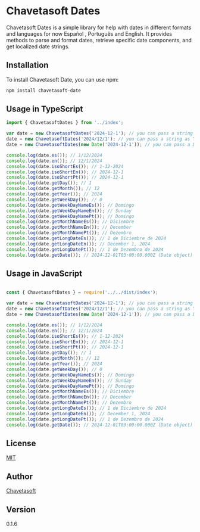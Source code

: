 # Chavetasoft Dates

Chavetasoft Dates is a  simple library for help with dates in different formats and languages for now Español , Português and English. It provides methods to parse and format dates, retrieve specific date components, and get localized date strings.

## Installation

To install Chavetasoft Date, you can use npm:
  
  ```bash
  npm install chavetasoft-date
  ```

 ## Usage in TypeScript
  
  ```typescript
import { ChavetasoftDates } from '../index';

var date = new ChavetasoftDates('2024-12-1'); // you can pass a string as YYYY-MM-DD
date = new ChavetasoftDates('2024/12/1'); // you can pass a string as YYYY/MM/DD
date = new ChavetasoftDates(new Date('2024-12-1')); // you can pass a Date object

console.log(date.es()); // 1/12/2024
console.log(date.en()); // 12/1/2024
console.log(date.isoShortEs()); // 1-12-2024
console.log(date.isoShortEn()); // 2024-12-1
console.log(date.isoShortPt()); // 2024-12-1
console.log(date.getDay()); // 1
console.log(date.getMonth()); // 12
console.log(date.getYear()); // 2024
console.log(date.getWeekDay()); // 0
console.log(date.getWeekDayNameEs()); // Domingo
console.log(date.getWeekDayNameEn()); // Sunday
console.log(date.getWeekDayNamePt()); // Domingo
console.log(date.getMonthNameEs()); // Diciembre
console.log(date.getMonthNameEn()); // December
console.log(date.getMonthNamePt()); // Dezembro
console.log(date.getLongDateEs()); // 1 de Diciembre de 2024
console.log(date.getLongDateEn()); // December 1, 2024
console.log(date.getLongDatePt()); // 1 de Dezembro de 2024
console.log(date.getDate()); // 2024-12-01T03:00:00.000Z (Date object)

```
## Usage in JavaScript
  
  ```javascript

const { ChavetasoftDates } = require('../../dist/index');

var date = new ChavetasoftDates('2024-12-1'); // you can pass a string as YYYY-MM-DD
date = new ChavetasoftDates('2024/12/1'); // you can pass a string as YYYY/MM/DD
date = new ChavetasoftDates(new Date('2024-12-1')); // you can pass a Date object

console.log(date.es()); // 1/12/2024
console.log(date.en()); // 12/1/2024
console.log(date.isoShortEs()); // 1-12-2024
console.log(date.isoShortEn()); // 2024-12-1
console.log(date.isoShortPt()); // 2024-12-1
console.log(date.getDay()); // 1
console.log(date.getMonth()); // 12
console.log(date.getYear()); // 2024
console.log(date.getWeekDay()); // 0
console.log(date.getWeekDayNameEs()); // Domingo
console.log(date.getWeekDayNameEn()); // Sunday
console.log(date.getWeekDayNamePt()); // Domingo
console.log(date.getMonthNameEs()); // Diciembre
console.log(date.getMonthNameEn()); // December
console.log(date.getMonthNamePt()); // Dezembro
console.log(date.getLongDateEs()); // 1 de Diciembre de 2024
console.log(date.getLongDateEn()); // December 1, 2024
console.log(date.getLongDatePt()); // 1 de Dezembro de 2024
console.log(date.getDate()); // 2024-12-01T03:00:00.000Z (Date object)

```


## License
[MIT](https://choosealicense.com/licenses/mit/)

## Author
[Chavetasoft](https://luisvilar.netlify.app/)

## Version
  0.1.6
